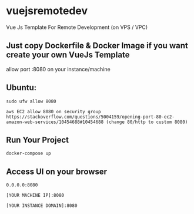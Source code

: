 # vuejsremotedev

Vue Js Template For Remote Development (on VPS / VPC)

## Just copy Dockerfile & Docker Image if you want create your own VueJs Template

allow port :8080 on your instance/machine

## Ubuntu:
```
sudo ufw allow 8080

aws EC2 allow 8080 on security group https://stackoverflow.com/questions/5004159/opening-port-80-ec2-amazon-web-services/10454688#10454688 (change 80/http to custom 8080)
```

## Run Your Project
```
docker-compose up
```

## Access UI on your browser
```
0.0.0.0:8080

[YOUR MACHINE IP]:8080

[YOUR INSTANCE DOMAIN]:8080
```
